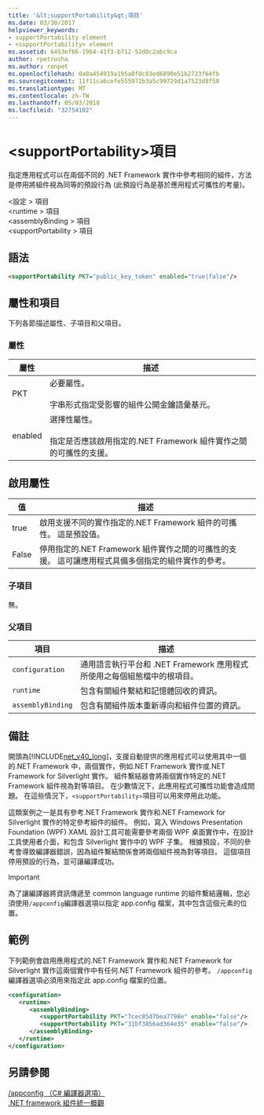 ```yaml
---
title: '&lt;supportPortability&gt;項目'
ms.date: 03/30/2017
helpviewer_keywords:
- supportPortability element
- <supportPortability> element
ms.assetid: 6453ef66-19b4-41f3-b712-52d0c2abc9ca
author: rpetrusha
ms.author: ronpet
ms.openlocfilehash: 0a8a454919a195a0f0c03ed6890e51b2723f64fb
ms.sourcegitcommit: 11f11ca6cefe555972b3a5c99729d1a7523d8f50
ms.translationtype: MT
ms.contentlocale: zh-TW
ms.lasthandoff: 05/03/2018
ms.locfileid: "32754102"
---
```

# <a name="ltsupportportabilitygt-element"></a>&lt;supportPortability&gt;項目
指定應用程式可以在兩個不同的 .NET Framework 實作中參考相同的組件，方法是停用將組件視為同等的預設行為 (此預設行為是基於應用程式可攜性的考量)。  
  
 \<設定 > 項目  
\<runtime > 項目  
\<assemblyBinding > 項目  
\<supportPortability > 項目  
  
## <a name="syntax"></a>語法  
  
```xml  
<supportPortability PKT="public_key_token" enabled="true|false"/>  
```  
  
## <a name="attributes-and-elements"></a>屬性和項目  
 下列各節描述屬性、子項目和父項目。  
  
### <a name="attributes"></a>屬性  
  
|屬性|描述|  
|---------------|-----------------|  
|PKT|必要屬性。<br /><br /> 字串形式指定受影響的組件公開金鑰語彙基元。|  
|enabled|選擇性屬性。<br /><br /> 指定是否應該啟用指定的.NET Framework 組件實作之間的可攜性的支援。|  
  
## <a name="enabled-attribute"></a>啟用屬性  
  
|值|描述|  
|-----------|-----------------|  
|true|啟用支援不同的實作指定的.NET Framework 組件的可攜性。 這是預設值。|  
|False|停用指定的.NET Framework 組件實作之間的可攜性的支援。 這可讓應用程式具備多個指定的組件實作的參考。|  
  
### <a name="child-elements"></a>子項目  
 無。  
  
### <a name="parent-elements"></a>父項目  
  
|項目|描述|  
|-------------|-----------------|  
|`configuration`|通用語言執行平台和 .NET Framework 應用程式所使用之每個組態檔中的根項目。|  
|`runtime`|包含有關組件繫結和記憶體回收的資訊。|  
|`assemblyBinding`|包含有關組件版本重新導向和組件位置的資訊。|  
  
## <a name="remarks"></a>備註  
 開頭為[!INCLUDE[net_v40_long](../../../../../includes/net-v40-long-md.md)]，支援自動提供的應用程式可以使用其中一個的.NET Framework 中，兩個實作，例如.NET Framework 實作或.NET Framework for Silverlight 實作。 組件繫結器會將兩個實作特定的.NET Framework 組件視為對等項目。 在少數情況下，此應用程式可攜性功能會造成問題。 在這些情況下，`<supportPortability>`項目可以用來停用此功能。  
  
 這類案例之一是具有參考.NET Framework 實作和.NET Framework for Silverlight 實作的特定參考組件的組件。 例如，寫入 Windows Presentation Foundation (WPF) XAML 設計工具可能需要參考兩個 WPF 桌面實作中，在設計工具使用者介面，和包含 Silverlight 實作中的 WPF 子集。 根據預設，不同的參考會導致編譯器錯誤，因為組件繫結關係會將兩個組件視為對等項目。 這個項目停用預設的行為，並可讓編譯成功。  
  
> [!IMPORTANT]
>  為了讓編譯器將資訊傳遞至 common language runtime 的組件繫結邏輯，您必須使用`/appconfig`編譯器選項以指定 app.config 檔案，其中包含這個元素的位置。  
  
## <a name="example"></a>範例  
 下列範例會啟用應用程式的.NET Framework 實作和.NET Framework for Silverlight 實作這兩個實作中有任何.NET Framework 組件的參考。 `/appconfig`編譯器選項必須用來指定此 app.config 檔案的位置。  
  
```xml  
<configuration>  
   <runtime>  
      <assemblyBinding>  
         <supportPortability PKT="7cec85d7bea7798e" enable="false"/>  
         <supportPortability PKT="31bf3856ad364e35" enable="false"/>  
      </assemblyBinding>  
   </runtime>  
</configuration>  
```  
  
## <a name="see-also"></a>另請參閱  
 [/appconfig （C# 編譯器選項）](http://msdn.microsoft.com/library/ee523958.aspx)  
 [.NET framework 組件統一概觀](http://msdn.microsoft.com/library/8d8cc65e-031d-463b-bde3-2c6dc2e3bc48)
